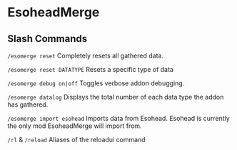 EsoheadMerge
============

## Slash Commands
```/esomerge reset```
Completely resets all gathered data.

```/esomerge reset DATATYPE```
Resets a specific type of data

```/esomerge debug on|off```
Toggles verbose addon debugging.

```/esomerge datalog```
Displays the total number of each data type the addon has gathered.

```/esomerge import esohead```
Imports data from Esohead.  Esohead is currently the only mod EsoheadMerge will import from.

```/rl``` & ```/reload```
Aliases of the reloadui command
